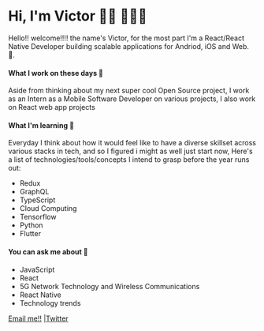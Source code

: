 # Hi, I'm Victor 👋🏾 👩🏾‍💻
Hello!! welcome!!!! the name's Victor, for the most part I'm a React/React Native  Developer building  scalable applications for
Andriod, iOS and Web. :new_moon_with_face:.

#### What I work on these days :briefcase:

Aside from thinking about my next super cool Open Source project, I work as an Intern as a Mobile Software Developer  on various projects, I also work on React web app projects 
#### What I'm learning :book:

Everyday I think about how it would feel like to have a diverse skillset across various stacks in tech, and so I figured i might as well just start now, Here's a list of technologies/tools/concepts I intend to grasp before the year runs out:
- Redux
- GraphQL
- TypeScript
- Cloud Computing
- Tensorflow
- Python
- Flutter

#### You can ask me about :fax:

- JavaScript
- React
- 5G Network Technology and Wireless Communications
- React Native
- Technology trends

[Email me!!](mailto:ezeavictor2016@outlook.com) |<a href="https://twitter.com/Victorebukaezea">Twitter</a>
